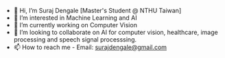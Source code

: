 - 👋 Hi, I’m Suraj Dengale
[Master's Student @ NTHU Taiwan]
- 👀 I’m interested in Machine Learning and AI
- 🌱 I’m currently working on Computer Vision
- 💞️ I’m looking to collaborate on AI for computer vision, healthcare, image processing and speech signal processsing.
- 📫 How to reach me - Email: surajdengale@gmail.com

<!---
snd-ml/snd-ml is a ✨ special ✨ repository because its `README.md` (this file) appears on your GitHub profile.
You can click the Preview link to take a look at your changes.
--->
